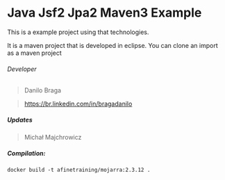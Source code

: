 # Java Jsf2 Jpa2 Maven3 Example

This is a example project using that technologies.

It is a maven project that is developed in eclipse. You can clone an import as a maven project

###### Developer
> Danilo Braga

> https://br.linkedin.com/in/bragadanilo

##### Updates
> Michał Majchrowicz

##### Compilation:
```
docker build -t afinetraining/mojarra:2.3.12 .
```
